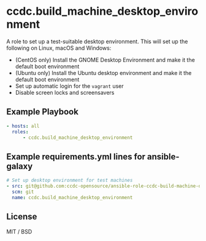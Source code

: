ccdc.build_machine_desktop_environment
========================

A role to set up a test-suitable desktop environment. This will set up the following on Linux, macOS and Windows:

  * (CentOS only) Install the GNOME Desktop Environment and make it the default boot environment
  * (Ubuntu only) Install the Ubuntu desktop environment and make it the default boot environment
  * Set up automatic login for the `vagrant` user
  * Disable screen locks and screensavers

Example Playbook
----------------

```yaml
- hosts: all
  roles:
      - ccdc.build_machine_desktop_environment
```

Example requirements.yml lines for ansible-galaxy
-------------------------------------------------

```yaml
# Set up desktop environment for test machines
- src: git@github.com:ccdc-opensource/ansible-role-ccdc-build-machine-desktop-environment.git
  scm: git
  name: ccdc.build_machine_desktop_environment
```

License
-------
MIT / BSD

